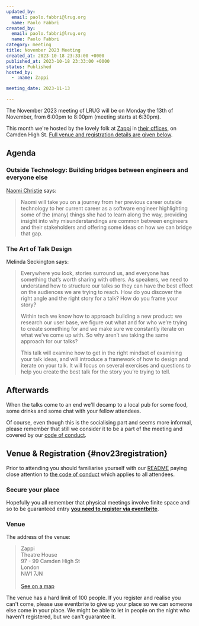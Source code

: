 ```yaml
---
updated_by:
  email: paolo.fabbri@lrug.org
  name: Paolo Fabbri
created_by:
  email: paolo.fabbri@lrug.org
  name: Paolo Fabbri
category: meeting
title: November 2023 Meeting
created_at: 2023-10-18 23:33:00 +0000
published_at: 2023-10-18 23:33:00 +0000
status: Published
hosted_by:
  - :name: Zappi

meeting_date: 2023-11-13

---
```


The November 2023 meeting of LRUG will be on Monday the 13th of
November, from 6:00pm to 8:00pm (meeting starts at 6:30pm).

This month we're hosted by the lovely folk at [Zappi](https://www.zappi.io/web/)
in [their offices][zappi-venue], on  Camden High St. [Full venue and
registration details are given below](#nov23registration).

## Agenda

### Outside Technology: Building bridges between engineers and everyone else

[Naomi Christie](https://uk.linkedin.com/in/naomichristie) says:

> Naomi will take you on a journey from her previous career outside
> technology to her current career as a software engineer highlighting some
> of the (many) things she had to learn along the way, providing insight into
> why misunderstandings are common between engineers and their stakeholders
> and offering some ideas on how we can bridge that gap.

### The Art of Talk Design

Melinda Seckington says:

> Everywhere you look, stories surround us, and everyone has something that’s worth sharing with others. As speakers, we need to understand how to structure our talks so they can have the best effect on the audiences we are trying to reach. How do you discover the right angle and the right story for a talk? How do you frame your story?
>
> Within tech we know how to approach building a new product: we research our user base, we figure out what and for who we’re trying to create something for and we make sure we constantly iterate on what we’ve come up with. So why aren’t we taking the same approach for our talks?
>
> This talk will examine how to get in the right mindset of examining your talk ideas, and will introduce a framework of how to design and iterate on your talk. It will focus on several exercises and questions to help you create the best talk for the story you’re trying to tell.

## Afterwards

When the talks come to an end we'll decamp to a local pub for some food, some
drinks and some chat with your fellow attendees.

Of course, even though this is the socialising part and seems more
informal, please remember that still we consider it to be a part of the
meeting and covered by our [code of conduct](http://readme.lrug.org/#code-of-conduct).

## Venue & Registration {#nov23registration}

Prior to attending you should familiarise yourself with our
[README](http://readme.lrug.org/) paying close attention to [the code of
conduct](http://readme.lrug.org/#code-of-conduct) which applies to all
attendees.

### Secure your place

Hopefully you all remember that physical meetings involve finite space and so to be guaranteed entry **[you need to register via eventbrite][november2023-eventbrite]**.

### Venue

The address of the venue:

> Zappi<br/>Theatre House<br/>97 - 99 Camden High St<br/>London<br/>NW1 7JN<br/><br/>[See on a map][zappi-venue]

The venue has a hard limit of 100 people.  If you register and realise you
can't come, please use eventbrite to give up your place so we can someone
else come in your place.  We might be able to let in people on the night
who haven't registered, but we can't guarantee it.

[zappi-venue]: https://goo.gl/maps/3xNi53bvjgLEW5Ui7
[november2023-eventbrite]: https://www.eventbrite.com/e/london-ruby-user-group-november-2023-meeting-tickets-699977711177?aff=oddtdtcreator
